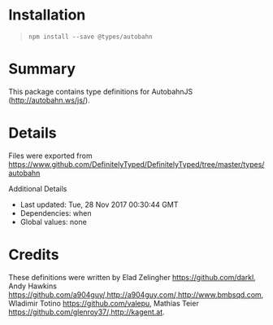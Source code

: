 # Installation
> `npm install --save @types/autobahn`

# Summary
This package contains type definitions for AutobahnJS (http://autobahn.ws/js/).

# Details
Files were exported from https://www.github.com/DefinitelyTyped/DefinitelyTyped/tree/master/types/autobahn

Additional Details
 * Last updated: Tue, 28 Nov 2017 00:30:44 GMT
 * Dependencies: when
 * Global values: none

# Credits
These definitions were written by Elad Zelingher <https://github.com/darkl>, Andy Hawkins <https://github.com/a904guy/,http://a904guy.com/,http://www.bmbsqd.com>, Wladimir Totino <https://github.com/valepu>, Mathias Teier <https://github.com/glenroy37/,http://kagent.at>.
